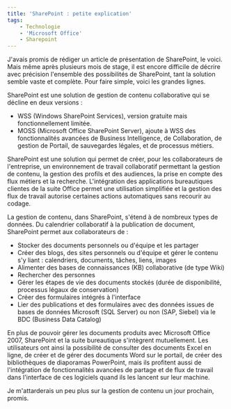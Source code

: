```yaml
---
title: 'SharePoint : petite explication'
tags:
    - Technologie
    - 'Microsoft Office'
    - Sharepoint
---
```


J'avais promis de rédiger un article de présentation de SharePoint, le voici.
Mais même après plusieurs mois de stage, il est encore difficile de décrire avec
précision l'ensemble des possibilités de SharePoint, tant la solution semble
vaste et complète. Pour faire simple, voici les grandes lignes.

SharePoint est une solution de gestion de contenu collaborative qui se décline
en deux versions :

-   WSS (Windows SharePoint Services), version gratuite mais fonctionnellement
    limitée.
-   MOSS (Microsoft Office SharePoint Server), ajoute à WSS des fonctionnalités
    avancées de Business Intelligence, de Collaboration, de gestion de Portail,
    de sauvegardes légales, et de processus métiers.

SharePoint est une solution qui permet de créer, pour les collaborateurs de
l'entreprise, un environnement de travail collaboratif permettant la gestion de
contenu, la gestion des profils et des audiences, la prise en compte des flux
métiers et la recherche. L'intégration des applications bureautiques clientes de
la suite Office permet une utilisation simplifiée et la gestion des flux de
travail autorise certaines actions automatiques sans recourir au codage.

La gestion de contenu, dans SharePoint, s'étend à de nombreux types de données.
Du calendrier collaboratif à la publication de document, SharePoint permet aux
collaborateurs de :

-   Stocker des documents personnels ou d'équipe et les partager
-   Créer des blogs, des sites personnels ou d'équipe et gérer le contenu s'y
    liant : calendriers, documents, t&acirc;ches, liens, images
-   Alimenter des bases de connaissances (KB) collaborative (de type Wiki)
-   Rechercher des personnes
-   Gérer les étapes de vie des documents stockés (durée de disponibilité,
    processus légaux de conservation)
-   Créer des formulaires intégrés à l'interface
-   Lier des publications et des formulaires avec des données issues de bases de
    données Microsoft (SQL Server) ou non (SAP, Siebel) via le BDC (Business
    Data Catalog)

En plus de pouvoir gérer les documents produits avec Microsoft Office 2007,
SharePoint et la suite bureautique s'intègrent mutuellement. Les utilisateurs
ont ainsi la possibilité de consulter des documents Excel en ligne, de créer et
de gérer des documents Word sur le portail, de créer des bibliothèques de
diaporamas PowerPoint, mais ils profitent aussi de l'intégration de
fonctionnalités avancées de partage et de flux de travail dans l'interface de
ces logiciels quand ils les lancent sur leur machine.

Je m'attarderais un peu plus sur la gestion de contenu un jour prochain, promis.
